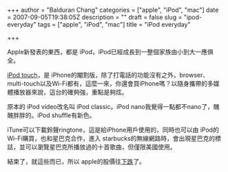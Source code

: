 +++
author = "Balduran Chang"
categories = ["apple", "iPod", "mac"]
date = 2007-09-05T19:38:05Z
description = ""
draft = false
slug = "ipod-everyday"
tags = ["apple", "iPod", "mac"]
title = "iPod everyday"

+++


Apple新發表的東西，都是 iPod，iPod已經成長到一整個家族由小到大一應俱全。

[iPod touch](http://www.apple.com/ipodtouch/ "Apple - iPod touch")，是 iPhone的閹割版，除了打電話的功能沒有之外，browser、multi-touch以及Wi-Fi都有，這麼一來，你還會買iPhone嗎？以隨身攜帶的多媒體播放器來說，這台的確夠強，重點是夠炫。

原本的 iPod video改名叫 iPod classic。iPod nano我覺得一點都不nano了，醜醜胖胖的。iPod shuffle有新色。

iTune可以下載鈴聲ringtone，這是給iPhone用戶使用的，同時也可以由 iPod的 Wi-Fi購買，也和星巴克合作，進入 starbucks的無線網路時，會出現星巴克的標誌，並可以瀏覽星巴克所播放過的十首歌曲，但僅限美國使用。

結束了，就這些而已，所以 apple的股價往[下跌](http://finance.google.com/finance?q=NASDAQ:AAPL "AAPL: 138.05 -6.11 (-4.24%) - Apple Inc.")了。


